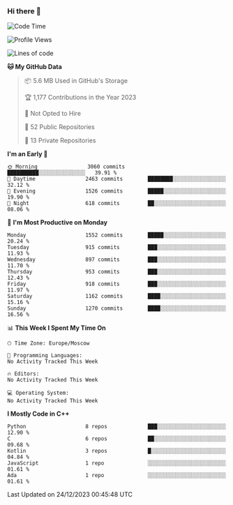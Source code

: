 ### Hi there 👋

<!--
**SemenMartynov/SemenMartynov** is a ✨ _special_ ✨ repository because its `README.md` (this file) appears on your GitHub profile.

Here are some ideas to get you started:

- 🔭 I’m currently working on ...
- 🌱 I’m currently learning ...
- 👯 I’m looking to collaborate on ...
- 🤔 I’m looking for help with ...
- 💬 Ask me about ...
- 📫 How to reach me: ...
- 😄 Pronouns: ...
- ⚡ Fun fact: ...
-->

<!--START_SECTION:waka-->
![Code Time](http://img.shields.io/badge/Code%20Time-0%20secs-blue)

![Profile Views](http://img.shields.io/badge/Profile%20Views-0-blue)

![Lines of code](https://img.shields.io/badge/From%20Hello%20World%20I%27ve%20Written-6.8%20million%20lines%20of%20code-blue)

**🐱 My GitHub Data** 

> 📦 5.6 MB Used in GitHub's Storage 
 > 
> 🏆 1,177 Contributions in the Year 2023
 > 
> 🚫 Not Opted to Hire
 > 
> 📜 52 Public Repositories 
 > 
> 🔑 13 Private Repositories 
 > 
**I'm an Early 🐤** 

```text
🌞 Morning                3060 commits        ██████████░░░░░░░░░░░░░░░   39.91 % 
🌆 Daytime                2463 commits        ████████░░░░░░░░░░░░░░░░░   32.12 % 
🌃 Evening                1526 commits        █████░░░░░░░░░░░░░░░░░░░░   19.90 % 
🌙 Night                  618 commits         ██░░░░░░░░░░░░░░░░░░░░░░░   08.06 % 
```
📅 **I'm Most Productive on Monday** 

```text
Monday                   1552 commits        █████░░░░░░░░░░░░░░░░░░░░   20.24 % 
Tuesday                  915 commits         ███░░░░░░░░░░░░░░░░░░░░░░   11.93 % 
Wednesday                897 commits         ███░░░░░░░░░░░░░░░░░░░░░░   11.70 % 
Thursday                 953 commits         ███░░░░░░░░░░░░░░░░░░░░░░   12.43 % 
Friday                   918 commits         ███░░░░░░░░░░░░░░░░░░░░░░   11.97 % 
Saturday                 1162 commits        ████░░░░░░░░░░░░░░░░░░░░░   15.16 % 
Sunday                   1270 commits        ████░░░░░░░░░░░░░░░░░░░░░   16.56 % 
```


📊 **This Week I Spent My Time On** 

```text
🕑︎ Time Zone: Europe/Moscow

💬 Programming Languages: 
No Activity Tracked This Week

🔥 Editors: 
No Activity Tracked This Week

💻 Operating System: 
No Activity Tracked This Week
```

**I Mostly Code in C++** 

```text
Python                   8 repos             ███░░░░░░░░░░░░░░░░░░░░░░   12.90 % 
C                        6 repos             ██░░░░░░░░░░░░░░░░░░░░░░░   09.68 % 
Kotlin                   3 repos             █░░░░░░░░░░░░░░░░░░░░░░░░   04.84 % 
JavaScript               1 repo              ░░░░░░░░░░░░░░░░░░░░░░░░░   01.61 % 
Ada                      1 repo              ░░░░░░░░░░░░░░░░░░░░░░░░░   01.61 % 
```




 Last Updated on 24/12/2023 00:45:48 UTC
<!--END_SECTION:waka-->
